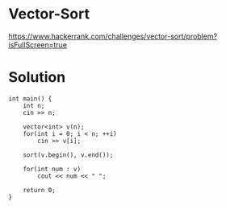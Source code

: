 # Vector-Sort

https://www.hackerrank.com/challenges/vector-sort/problem?isFullScreen=true

# Solution

```
int main() {
    int n; 
    cin >> n;
    
    vector<int> v(n);
    for(int i = 0; i < n; ++i)
        cin >> v[i]; 
        
    sort(v.begin(), v.end());
    
    for(int num : v)
        cout << num << " ";
    
    return 0;
}
```